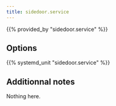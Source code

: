 ```yaml
---
title: sidedoor.service
---
```


{{% provided_by "sidedoor.service" %}}

## Options

{{% systemd_unit "sidedoor.service" %}}

## Additionnal notes

Nothing here.